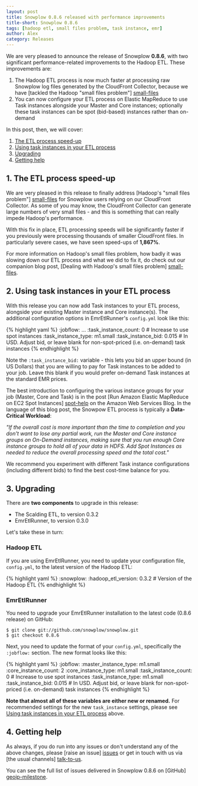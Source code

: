 ```yaml
---
layout: post
title: Snowplow 0.8.6 released with performance improvements
title-short: Snowplow 0.8.6
tags: [hadoop etl, small files problem, task instance, emr]
author: Alex
category: Releases
---
```


We are very pleased to announce the release of Snowplow **0.8.6**, with two significant performance-related improvements to the Hadoop ETL. These improvements are:

1. The Hadoop ETL process is now much faster at processing raw Snowplow log files generated by the CloudFront Collector, because we have [tackled the Hadoop "small files problem"] [small-files]
2. You can now configure your ETL process on Elastic MapReduce to use Task instances alongside your Master and Core instances; optionally these task instances can be spot (bid-based) instances rather than on-demand

In this post, then, we will cover:

1. [The ETL process speed-up](/blog/2013/06/03/snowplow-0.8.6-released-with-performance-improvements#speed-up)
2. [Using task instances in your ETL process](/blog/2013/06/03/snowplow-0.8.6-released-with-performance-improvements#task-instances)
3. [Upgrading](/blog/2013/06/03/snowplow-0.8.6-released-with-performance-improvements#upgrading)
4. [Getting help](/blog/2013/06/03/snowplow-0.8.6-released-with-performance-improvements#help)

<!--more-->

<h2><a name="speed-up">1. The ETL process speed-up</a></h2>

We are very pleased in this release to finally address [Hadoop's "small files problem"] [small-files] for Snowplow users relying on our CloudFront Collector. As some of you may know, the CloudFront Collector can generate large numbers of very small files - and this is something that can really impede Hadoop's performance.

With this fix in place, ETL processing speeds will be significantly faster if you previously were processing thousands of smaller CloudFront files. In particularly severe cases, we have seen speed-ups of **1,867%**.

For more information on Hadoop's small files problem, how badly it was slowing down our ETL process and what we did to fix it, do check out our companion blog post, [Dealing with Hadoop's small files problem] [small-files].

<h2><a name="task-instances">2. Using task instances in your ETL process</a></h2>

With this release you can now add Task instances to your ETL process, alongside your existing Master instance and Core instance(s). The additional configuration options in EmrEtlRunner's `config.yml` look like this:

{% highlight yaml %}
:jobflow:
    ...
    :task_instance_count: 0 # Increase to use spot instances
    :task_instance_type: m1.small
    :task_instance_bid: 0.015 # In USD. Adjust bid, or leave blank for non-spot-priced (i.e. on-demand) task instances
{% endhighlight %}

Note the `:task_instance_bid:` variable - this lets you bid an upper bound (in US Dollars) that you are willing to pay for Task instances to be added to your job. Leave this blank if you would prefer on-demand Task instances at the standard EMR prices.

The best introduction to configuring the various instance groups for your job (Master, Core and Task) is in the post [Run Amazon Elastic MapReduce on EC2 Spot Instances] [spot-help] on the Amazon Web Services Blog. In the language of this blog post, the Snowpow ETL process is typically a **Data-Critical Workload**:

_"If the overall cost is more important than the time to completion and you don't want to lose any partial work, run the Master and Core instance groups on On-Demand instances, making sure that you run enough Core instance groups to hold all of your data in HDFS. Add Spot Instances as needed to reduce the overall processing speed and the total cost."_

We recommend you experiment with different Task instance configurations (including different bids) to find the best cost-time balance for you.

<h2><a name="upgrading">3. Upgrading</a></h2>

There are **two components** to upgrade in this release:

* The Scalding ETL, to version 0.3.2
* EmrEtlRunner, to version 0.3.0

Let's take these in turn:

### Hadoop ETL

If you are using EmrEtlRunner, you need to update your configuration file, `config.yml`, to the latest version of the Hadoop ETL:

{% highlight yaml %}
:snowplow:
  :hadoop_etl_version: 0.3.2 # Version of the Hadoop ETL
{% endhighlight %}

### EmrEtlRunner

You need to upgrade your EmrEtlRunner installation to the latest code (0.8.6 release) on GitHub:

    $ git clone git://github.com/snowplow/snowplow.git
    $ git checkout 0.8.6

Next, you need to update the format of your `config.yml`, specifically the `:jobflow:` section. The new format looks like this:

{% highlight yaml %}
:jobflow:
    :master_instance_type: m1.small
    :core_instance_count: 2
    :core_instance_type: m1.small
    :task_instance_count: 0 # Increase to use spot instances
    :task_instance_type: m1.small
    :task_instance_bid: 0.015 # In USD. Adjust bid, or leave blank for non-spot-priced (i.e. on-demand) task instances
{% endhighlight %}

**Note that almost all of these variables are either new or renamed.** For recommended settings for the new `task_instance` settings, please see [Using task instances in your ETL process](/blog/2013/06/03/snowplow-0.8.6-released-with-performance-improvements#task-instances) above.

<h2><a name="help">4. Getting help</a></h2>

As always, if you do run into any issues or don't understand any of the above changes, please [raise an issue] [issues] or get in touch with us via [the usual channels] [talk-to-us].

You can see the full list of issues delivered in Snowplow 0.8.6 on [GitHub] [geoip-milestone].

[small-files]: http://snowplowanalytics.com/blog/2013/05/30/dealing-with-hadoops-small-files-problem/
[spot-help]: http://aws.typepad.com/aws/2011/08/run-amazon-elastic-mapreduce-on-ec2-spot-instances.html

[issues]: https://github.com/snowplow/snowplow/issues
[talk-to-us]: https://github.com/snowplow/snowplow/wiki/Talk-to-us
[geoip-milestone]: https://github.com/snowplow/snowplow/issues?milestone=22&page=1&state=closed
